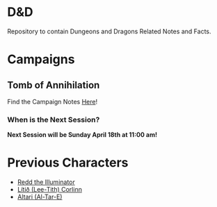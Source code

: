 # D&D
Repository to contain Dungeons and Dragons Related Notes and Facts.

# Campaigns
## Tomb of Annihilation
Find the Campaign Notes [Here](notes/campaign_notes-Tomb_of_Annihilation.md)!
### When is the Next Session?
**Next Session will be Sunday April 18th at 11:00 am!**

# Previous Characters
- [Redd the Illuminator](notes/redd_character_notes.md)
- [Lítið (Lee-Tith) Corlinn](notes/lt_character_notes.md)
- [Altari  (Al-Tar-E)](notes/at_character_notes.md)
